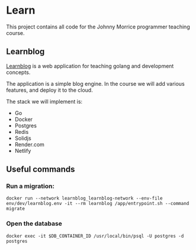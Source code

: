# Learn

This project contains all code for the Johnny Morrice programmer teaching course.

## Learnblog

[Learnblog](/learnblog) is a web application for teaching golang and development concepts.

The application is a simple blog engine.  In the course we will add various features, and deploy it to the cloud.

The stack we will implement is:

* Go
* Docker
* Postgres
* Redis
* Solidjs
* Render.com
* Netlify

## Useful commands

### Run a migration:

```
docker run --network learnblog_learnblog-network --env-file env/dev/learnblog.env -it --rm learnblog /app/entrypoint.sh --command migrate
```

### Open the database

```
docker exec -it $DB_CONTAINER_ID /usr/local/bin/psql -U postgres -d postgres
```

